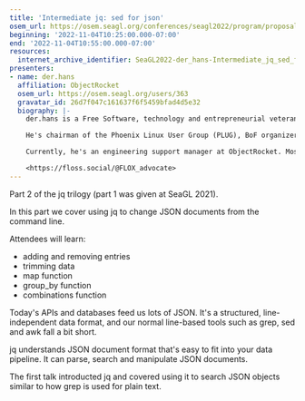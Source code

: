 ```yaml
---
title: 'Intermediate jq: sed for json'
osem_url: https://osem.seagl.org/conferences/seagl2022/program/proposals/886
beginning: '2022-11-04T10:25:00.000-07:00'
end: '2022-11-04T10:55:00.000-07:00'
resources:
  internet_archive_identifier: SeaGL2022-der_hans-Intermediate_jq_sed_for_json
presenters:
- name: der.hans
  affiliation: ObjectRocket
  osem_url: https://osem.seagl.org/users/363
  gravatar_id: 26d7f047c161637f6f5459bfad4d5e32
  biography: |-
    der.hans is a Free Software, technology and entrepreneurial veteran.

    He's chairman of the Phoenix Linux User Group (PLUG), BoF organizer for the Southern California Linux Expo (SCaLE), and founder of the Free Software Stammtisch and Stammtisch Job Nights.

    Currently, he's an engineering support manager at ObjectRocket. Most likely anything he says publicly was not approved by $dayjob.

    <https://floss.social/@FLOX_advocate>
---
```


Part 2 of the jq trilogy (part 1 was given at SeaGL 2021).

In this part we cover using jq to change JSON documents from the command line.

Attendees will learn:

* adding and removing entries
* trimming data
* map function
* group_by function
* combinations function

Today's APIs and databases feed us lots of JSON.
It's a structured, line-independent data format, and our normal line-based tools such as grep, sed and awk fall a bit short.

jq understands JSON document format that's easy to fit into your data pipeline.
It can parse, search and manipulate JSON documents.

The first talk introducted jq and covered using it to search JSON objects similar to how grep is used for plain text.
